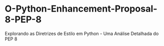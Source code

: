 # O-Python-Enhancement-Proposal-8-PEP-8
Explorando as Diretrizes de Estilo em Python - Uma Análise Detalhada do PEP 8
